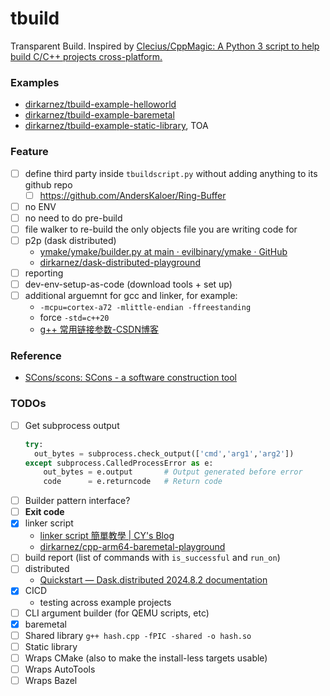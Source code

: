 tbuild
======
Transparent Build. Inspired by [Clecius/CppMagic: A Python 3 script to help build C/C++ projects cross-platform.](https://github.com/Clecius/CppMagic)

### Examples
- [dirkarnez/tbuild-example-helloworld](https://github.com/dirkarnez/tbuild-example-helloworld)
- [dirkarnez/tbuild-example-baremetal](https://github.com/dirkarnez/tbuild-example-baremetal)
- [dirkarnez/tbuild-example-static-library](https://github.com/dirkarnez/tbuild-example-static-library), TOA

### Feature
- [ ] define third party inside `tbuildscript.py` without adding anything to its github repo
  - [ ] https://github.com/AndersKaloer/Ring-Buffer
- [ ] no ENV
- [ ] no need to do pre-build
- [ ] file walker to re-build the only objects file you are writing code for
- [ ] p2p (dask distributed)
  - [ymake/ymake/builder.py at main · evilbinary/ymake · GitHub](https://github.com/evilbinary/ymake/blob/main/ymake/builder.py)
  - [dirkarnez/dask-distributed-playground](https://github.com/dirkarnez/dask-distributed-playground)
- [ ] reporting
- [ ] dev-env-setup-as-code (download tools + set up)
- [ ] additional arguemnt for gcc and linker, for example:
  - `-mcpu=cortex-a72 -mlittle-endian -ffreestanding`
  - force `-std=c++20`
  - [g++ 常用链接参数-CSDN博客](https://blog.csdn.net/yz930618/article/details/94987459)

### Reference
- [SCons/scons: SCons - a software construction tool](https://github.com/SCons/scons)

### TODOs
- [ ] Get subprocess output
  ```python
  try:
    out_bytes = subprocess.check_output(['cmd','arg1','arg2'])
  except subprocess.CalledProcessError as e:
      out_bytes = e.output       # Output generated before error
      code      = e.returncode   # Return code
  ```
- [ ] Builder pattern interface?
- [ ] **Exit code**
- [x] linker script
  - [linker script 簡單教學 | CY's Blog](https://evshary.com/2018/06/02/linker-script-%E7%B0%A1%E5%96%AE%E6%95%99%E5%AD%B8/#%E5%8F%96%E5%BE%97-section-%E7%9A%84%E4%BD%8D%E7%BD%AE)
  - [dirkarnez/cpp-arm64-baremetal-playground](https://github.com/dirkarnez/cpp-arm64-baremetal-playground)
- [ ] build report (list of commands with `is_successful` and `run_on`)
- [ ] distributed
  - [Quickstart — Dask.distributed 2024.8.2 documentation](https://distributed.dask.org/en/stable/quickstart.html)
- [x] CICD
  - testing across example projects
- [ ] CLI argument builder (for QEMU scripts, etc)
- [x] baremetal
- [ ] Shared library `g++ hash.cpp -fPIC -shared -o hash.so`
- [ ] Static library
- [ ] Wraps CMake (also to make the install-less targets usable)
- [ ] Wraps AutoTools
- [ ] Wraps Bazel
